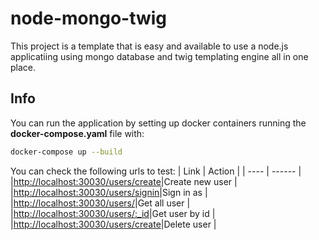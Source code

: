 # node-mongo-twig
This project is a template that is easy and available to use a node.js applicatiing using mongo database and twig templating engine all in one place.
## Info
You can run the application by setting up docker containers running the **docker-compose.yaml** file with:
```sh
docker-compose up --build
```
You can check the following urls to test:
| Link | Action |
| ---- | ------ |
|[http://localhost:30030/users/create](http://localhost:30030/users/create)|Create new user        |
|[http://localhost:30030/users/signin](http://localhost:30030/users/signin)|Sign in as        |
|[http://localhost:30030/users/](http://localhost:30030/users/)|Get all user        |
|[http://localhost:30030/users/:_id](http://localhost:30030/users/:_id)|Get user by id        |
|[http://localhost:30030/users/create](http://localhost:30030/users/delete/:id)|Delete user        |
